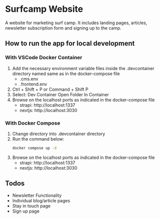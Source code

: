 # Surfcamp Website

A website for marketing surf camp. It includes landing pages, articles, newsletter subscription form and signing up to the camp.

## How to run the app for local development

### With VSCode Docker Container

1. Add the necessary environment variable files inside the .devcontainer directory named same as in the docker-compose file
   - .cms.env
   - .frontend.env
2. Ctrl + Shift + P or Command + Shift P
3. Select: Dev Container Open Folder In Container
4. Browse on the localhost ports as indicated in the docker-compose file
   - strapi: http://localhost:1337
   - nextjs: http://localhost:3030

### With Docker Compose

1. Change directory into .devcontainer directory
2. Run the command below:
   ```bash
   docker compose up -d
   ```
3. Browse on the localhost ports as indicated in the docker-compose file
   - strapi: http://localhost:1337
   - nextjs: http://localhost:3030

## Todos

- Newsletter Functionality
- Individual blog/article pages
- Stay in touch page
- Sign up page
